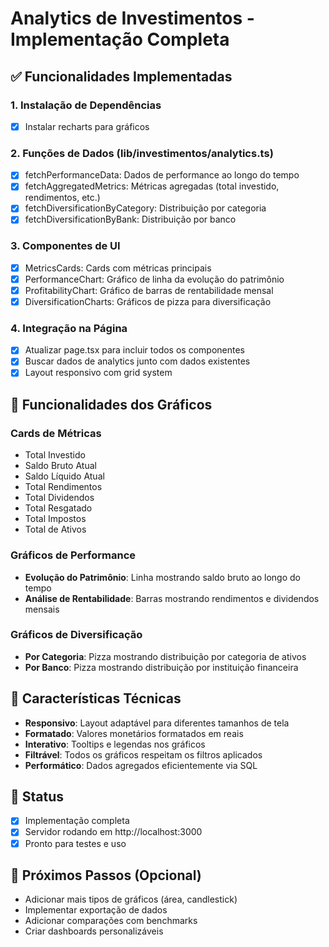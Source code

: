 # Analytics de Investimentos - Implementação Completa

## ✅ Funcionalidades Implementadas

### 1. Instalação de Dependências

- [x] Instalar recharts para gráficos

### 2. Funções de Dados (lib/investimentos/analytics.ts)

- [x] fetchPerformanceData: Dados de performance ao longo do tempo
- [x] fetchAggregatedMetrics: Métricas agregadas (total investido, rendimentos, etc.)
- [x] fetchDiversificationByCategory: Distribuição por categoria
- [x] fetchDiversificationByBank: Distribuição por banco

### 3. Componentes de UI

- [x] MetricsCards: Cards com métricas principais
- [x] PerformanceChart: Gráfico de linha da evolução do patrimônio
- [x] ProfitabilityChart: Gráfico de barras de rentabilidade mensal
- [x] DiversificationCharts: Gráficos de pizza para diversificação

### 4. Integração na Página

- [x] Atualizar page.tsx para incluir todos os componentes
- [x] Buscar dados de analytics junto com dados existentes
- [x] Layout responsivo com grid system

## 🎯 Funcionalidades dos Gráficos

### Cards de Métricas

- Total Investido
- Saldo Bruto Atual
- Saldo Líquido Atual
- Total Rendimentos
- Total Dividendos
- Total Resgatado
- Total Impostos
- Total de Ativos

### Gráficos de Performance

- **Evolução do Patrimônio**: Linha mostrando saldo bruto ao longo do tempo
- **Análise de Rentabilidade**: Barras mostrando rendimentos e dividendos mensais

### Gráficos de Diversificação

- **Por Categoria**: Pizza mostrando distribuição por categoria de ativos
- **Por Banco**: Pizza mostrando distribuição por instituição financeira

## 🔧 Características Técnicas

- **Responsivo**: Layout adaptável para diferentes tamanhos de tela
- **Formatado**: Valores monetários formatados em reais
- **Interativo**: Tooltips e legendas nos gráficos
- **Filtrável**: Todos os gráficos respeitam os filtros aplicados
- **Performático**: Dados agregados eficientemente via SQL

## 🚀 Status

- [x] Implementação completa
- [x] Servidor rodando em http://localhost:3000
- [x] Pronto para testes e uso

## 📝 Próximos Passos (Opcional)

- Adicionar mais tipos de gráficos (área, candlestick)
- Implementar exportação de dados
- Adicionar comparações com benchmarks
- Criar dashboards personalizáveis
